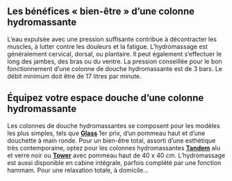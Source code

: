 ## Les bénéfices « bien-être » d’une colonne hydromassante
L’eau expulsée avec une pression suffisante contribue à décontracter les muscles, à lutter contre les douleurs et la fatigue. L’hydromassage est généralement cervical, dorsal, ou plantaire. Il peut également s’effectuer le long des jambes, des bras ou du ventre. La pression conseillée pour le bon fonctionnement d’une colonne de douche hydromassante est de 3 bars. Le débit minimum doit être de 17 litres par minute.
## Équipez votre espace douche d’une colonne hydromassante
Les colonnes de douche hydromassantes se composent pour les modèles les plus simples, tels que **[Glass](/colonne-de-douche-hydromassante-glass-FPC1239007)** 1er prix, d’un pommeau haut et d’une douchette à main ronde. Pour un bien-être total, assorti d’une esthétique très contemporaine, optez pour les colonnes hydromassantes **[Tandem](/colonne-de-douche-hydromassante-tandem-FPC1222022)** alu et verre noir ou **[Tower](http://www.lapeyre.fr/colonne-de-douche-hydromassante-tower-FPC1237986)** avec pommeau haut de 40 x 40 cm. L’hydromassage est aussi disponible en cabine intégrale, parfois complété par une fonction hammam. Pour une relaxation totale, à domicile…